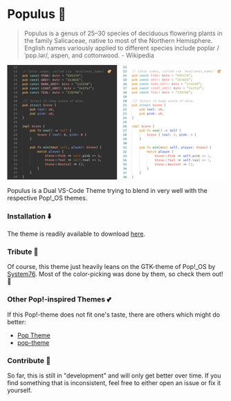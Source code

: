 # Populus 🥬

> Populus is a genus of 25–30 species of deciduous flowering plants in the family Salicaceae, native to most of the Northern Hemisphere. English names variously applied to different species include poplar /ˈpɒp.lər/, aspen, and cottonwood. - Wikipedia

![Screenshot of Theme](https://raw.githubusercontent.com/tmpr/populus/master/theme.jpg)



Populus is a Dual VS-Code Theme trying to blend in very well with the respective Pop!_OS themes.

### Installation ⬇️

The theme is readily available to download [here](https://marketplace.visualstudio.com/items?itemName=tmpr.populus).


### Tribute 🗽
Of course, this theme just heavily leans on the GTK-theme of Pop!_OS by [System76](https://system76.com/). Most of the color-picking was done by them, so check them out! 🤗

### Other Pop!-inspired Themes 💕

If this Pop!-theme does not fit one's taste, there are others which might do better:

- [Pop Theme](https://marketplace.visualstudio.com/items?itemName=ArtisanByteCrafter.poptheme)
- [pop-theme](https://marketplace.visualstudio.com/items?itemName=orenan.pop-theme)

### Contribute 🤝

So far, this is still in "development" and will only get better over time. If you find something that is inconsistent, feel free to either open an issue or fix it yourself. 